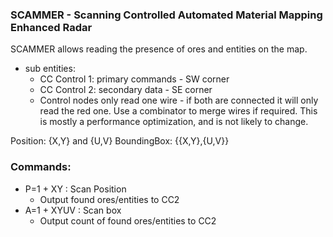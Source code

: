 ### SCAMMER - Scanning Controlled Automated Material Mapping Enhanced Radar

SCAMMER allows reading the presence of ores and entities on the map.

  * sub entities:
    * CC Control 1: primary commands - SW corner
    * CC Control 2: secondary data - SE corner
    * Control nodes only read one wire - if both are connected it will only read the red one. Use a combinator to merge wires if required. This is mostly a performance optimization, and is not likely to change.

Position: {X,Y} and {U,V}
BoundingBox: {{X,Y},{U,V}}

### Commands:

  * P=1 + XY : Scan Position
    * Output found ores/entities to CC2
  * A=1 + XYUV : Scan box
    * Output count of found ores/entities to CC2
